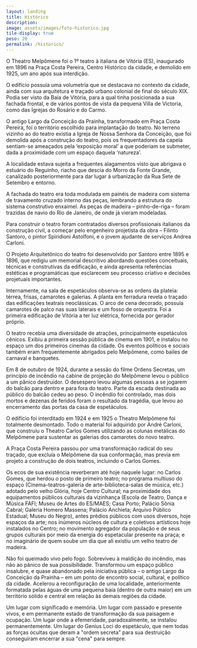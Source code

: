 ```yaml
---
layout: landing
title: Histórico
description: 
image: assets/images/foto-historico.jpg
tile-display: true
peso: 20
permalink: /historico/
---
```


O Theatro Melpômene foi o 1º teatro à italiana de Vitória (ES), inaugurado em 1896 na Praça Costa Pereira, Centro Histórico da cidade, e demolido em 1925, um ano após sua interdição. 

O edifício possuía uma volumetria que se destacava no contexto da cidade, ainda com sua arquitetura e traçado urbano colonial de final do século XIX. Podia ser visto da Baía de Vitória, para a qual tinha posicionada a sua fachada frontal, e de vários pontos de vista da pequena Villa de Victoria, como das Igrejas do Rosário e do Carmo. 

O antigo Largo da Conceição da Prainha, transformado em Praça Costa Pereira, foi o território escolhido para implantação do teatro. No terreno vizinho ao do teatro existia a Igreja de Nossa Senhora da Conceição, que foi demolida após a construção do teatro, pois os frequentadores da capela sentiam-se ameaçados pela ‘exposição moral’ a que poderiam se submeter, dada a proximidade com um espaço daquela ‘natureza’.

A localidade estava sujeita a frequentes alagamentos visto que abrigava o estuário do Reguinho, riacho que descia do Morro da Fonte Grande, canalizado posteriormente para dar lugar à urbanização da Rua Sete de Setembro e entorno. 

A fachada do teatro era toda modulada em painéis de madeira com sistema de travamento cruzado interno das peças, lembrando a estrutura do sistema construtivo enxaimel. As peças de madeira – pinho-de-riga – foram trazidas de navio do Rio de Janeiro, de onde já vieram modeladas. 

Para construir o teatro foram contratados diversos profissionais italianos da construção civil, a começar pelo engenheiro projetista da obra – Filinto Santoro, o pintor Spiridioni Astolfoni, e o jovem ajudante de serviços Andrea Carloni.

O Projeto Arquitetônico do teatro foi desenvolvido por Santoro entre 1895 e 1896, que redigiu um memorial descritivo abordando questões conceituais, técnicas e construtivas da edificação, e ainda apresenta referências estéticas e programáticas que esclarecem seu processo criativo e decisões projetuais importantes.  

Internamente, na sala de espetáculos observa-se as ordens da plateia: térrea, frisas, camarotes e galerias. A planta em ferradura revela o traçado das edificações teatrais neoclássicas. O arco de cena decorado, possuía camarotes de palco nas suas laterais e um fosso de orquestra. Foi a primeira edificação de Vitória a ter luz elétrica, fornecida por gerador próprio.

O teatro recebia uma diversidade de atrações, principalmente espetáculos cênicos. Exibiu a primeira sessão pública de cinema em 1901, e instalou no espaço um dos primeiros cinemas da cidade. Os eventos políticos e sociais também eram frequentemente abrigados pelo Melpômene, como bailes de carnaval e banquetes.

Em 8 de outubro de 1924, durante a sessão do filme Ordens Secretas, um princípio de incêndio na cabine de projeção do Melpômene levou o público a um pânico destruidor. O desespero levou algumas pessoas a se jogarem do balcão para dentro e para fora do teatro. Parte da escada destinada ao público do balcão cedeu ao peso. O incêndio foi controlado, mas dois mortos e dezenas de feridos foram o resultado da tragédia, que levou ao encerramento das portas da casa de espetáculos.

O edifício foi interditado em 1924 e em 1925 o Theatro Melpômene foi totalmente desmontado. Todo o material foi adquirido por André Carloni, que construiu o Theatro Carlos Gomes utilizando as colunas metálicas do Melpômene para sustentar as galerias dos camarotes do novo teatro.

A Praça Costa Pereira passou por uma transformação radical do seu traçado, que excluía o Melpômene da sua conformação, mas previa em projeto a construção de dois teatros, incluindo o Carlos Gomes.

Os ecos de sua existência reverberam até hoje naquele lugar: no Carlos Gomes, que herdou o posto de primeiro teatro; no programa multiuso do espaço (Cinema-teatros-galeria de arte-biblioteca-salas de música, etc.) adotado pelo velho Glória, hoje Centro Cultural; na proximidade dos equipamentos públicos culturais da vizinhança (Escola de Teatro, Dança e Música FAFI; Museu de Artes do ES/MAES; Casa Porto; Palácio Sônia Cabral; Galeria Homero Massena; Palácio Anchieta; Arquivo Público Estadual; Museu do Negro), antes prédios públicos com usos diversos, hoje espaços da arte; nos inúmeros núcleos de cultura e coletivos artísticos hoje instalados no Centro; no movimento agregador da população e de seus grupos culturais por meio da energia do espetacular presente na praça; e no imaginário de quem soube um dia que ali existiu um velho teatro de madeira. 

Não foi queimado vivo pelo fogo. Sobreviveu à maldição do incêndio, mas não ao pânico de sua possibilidade. Transformou um espaço público insalubre, e quase abandonado pela iniciativa pública – o antigo Largo da Conceição da Prainha – em um ponto de encontro social, cultural, e político da cidade. Acelerou a reconfiguração de uma localidade, anteriormente formatada pelas águas de uma pequena baía (dentro de outra maior) em um território sólido e central em relação às demais regiões da cidade. 

Um lugar com significado e memória. Um lugar com passado e presente vivos, e em permanente estado de transformação da sua paisagem e ocupação. Um lugar onde a efemeridade, paradoxalmente, se instalou permanentemente. Um lugar do Genius Loci do espetáculo, que nem todas as forças ocultas que deram a "ordem secreta" para sua destruição conseguiram encerrar a sua "cena" para sempre.
